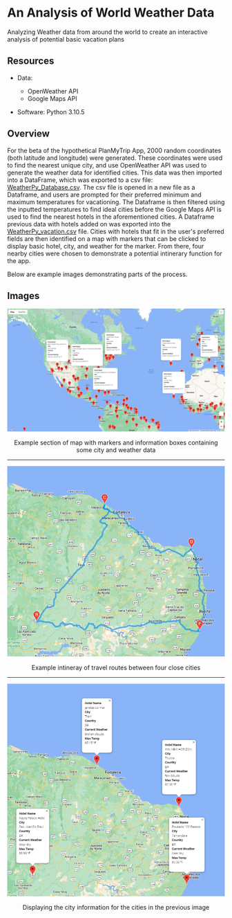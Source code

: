 # An Analysis of World Weather Data

Analyzing Weather data from around the world to create an interactive analysis of potential basic vacation plans

## Resources

- Data:
  - OpenWeather API
  - Google Maps API

- Software: Python 3.10.5

## Overview

For the beta of the hypothetical PlanMyTrip App, 2000 random coordinates (both latitude and longitude) were generated. These coordinates were used to find the nearest unique city, and use OpenWeather API was used to generate the weather data for identified cities. This data was then imported into a DataFrame, which was exported to a csv file: [WeatherPy_Database.csv](https://github.com/bradleywb426/World-Weather-Analysis/blob/main/weather_database/WeatherPy_Database.csv). The csv file is opened in a new file as a Dataframe, and users are prompted for their preferred minimum and maximum temperatures for vacationing. The Dataframe is then filtered using the inputted temperatures to find ideal cities before the Google Maps API is used to find the nearest hotels in the aforementioned cities. A Dataframe previous data with hotels added on was exported into the [WeatherPy_vacation.csv](https://github.com/bradleywb426/World-Weather-Analysis/blob/main/vacation_search/WeatherPy_vacation.csv) file. Cities with hotels that fit in the user's preferred fields are then identified on a map with markers that can be clicked to display basic hotel, city, and weather for the marker. From there, four nearby cities were chosen to demonstrate a potential intinerary function for the app.

Below are example images demonstrating parts of the process.

## Images

<p align ="center">
<img src="https://github.com/bradleywb426/World-Weather-Analysis/blob/main/vacation_search/WeatherPy_vacation_map.png" width="900">
</p>
<p align="center">
Example section of map with markers and information boxes containing some city and weather data
</p>

---

<p align="center">
<img src="https://github.com/bradleywb426/World-Weather-Analysis/blob/main/vacation_itinerary/WeatherPy_travel_map.png" width="600">
</p>
<p align="center">
Example intineray of travel routes between four close cities
</p>

---

<p align="center">
<img src="https://github.com/bradleywb426/World-Weather-Analysis/blob/main/vacation_itinerary/WeatherPy_travel_map_markers.png" width="600">
</p>
<p align="center">
Displaying the city information for the cities in the previous image
</p>
